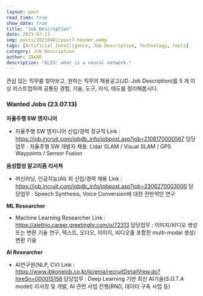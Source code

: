 ```yaml
---
layout: post
read_time: true
show_date: true
title: "Job Description"
date: 2023-07-13
img: posts/20210402/post7-header.webp
tags: [Artificial Intelligence, Job Description, Technology, Tools]
category: Job Description
author: ZAKAR
description: "ELI5: what is a neural network."
---
```


관심 있는 직무를 찾아보고, 원하는 직무의 채용공고(JD. Job Description)를 5 개 이상 리스트업하여 공통된 경험, 기술, 도구, 지식, 태도를 정리해봅시다.

### Wanted Jobs (23.07.13)

**자율주행 SW 엔지니어**

- 자율주행 SW 엔지니어 신입/경력 정규직
Link : https://job.incruit.com/jobdb_info/jobpost.asp?job=2108170000567
담당업무 : 자율주행 SW 개발자 채용. Lidar SLAM / Visual SLAM / GPS Waypoints / Sensor Fusion

**음성합성 알고리즘 리서쳐**

- 머신러닝, 인공지능(AI) 외 신입/경력 채용
Link : https://job.incruit.com/jobdb_info/jobpost.asp?job=2306270003000
담당업무 : Speech Synthesis, Voice Conversion에 대한 전반적인 연구

**ML Researcher**

- Machine Learning Researcher
Link : https://alethio.career.greetinghr.com/o/72313
담당업무 : 이미지/비디오 생성 또는 변환 기술 연구, 텍스트, 오디오, 이미지, 비디오를 포함한 multi-modal 생성/변환 기술

**AI Researcher**

- AI연구원(NLP, CV)
Link : https://www.ibkonejob.co.kr/jp/ema/recruitDetailView.do?hireSn=000015158
담당업무 : Deep Learning 기반 최신 AI기술(S.O.T.A model) 리서칭 및 개발, AI 관련 사업 진행(RND, 데이터 구축 사업 등)

